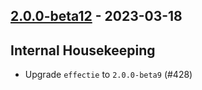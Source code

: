 ## [2.0.0-beta12](https://github.com/Kevin-Lee/logger-f/issues?q=is%3Aissue+is%3Aclosed+milestone%3Av2-m1+closed%3A2023-03-09..2023-03-18) - 2023-03-18

## Internal Housekeeping
* Upgrade `effectie` to `2.0.0-beta9` (#428)
